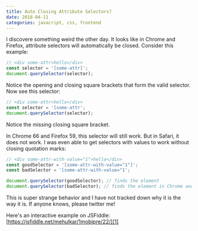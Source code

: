 ```yaml
---
title: Auto Closing Attribute Selectors?
date: 2018-04-11
categories: javacript, css, frontend
---
```


I discovere something weird the other day. It looks like in Chrome and Firefox, attribute
selectors will automatically be closed. Consider this example:

```js
// <div some-attr>hello</div>
const selector = '[some-attr]';
document.querySelector(selector);
```

Notice the opening and closing square brackets that form the valid selector. Now see this selector:

```js
// <div some-attr>hello</div>
const selector = '[some-attr';
document.querySelector(selector);
```

Notice the missing closing square bracket.

In Chrome 66 and Firefox 59, this selector will still work. But in Safari, it does not work.
I was even able to get selectors with values to work without closing quotation marks:

```js
// <div some-attr-with-value="1">hello</div>
const goodSelector = '[some-attr-with-value="1"]';
const badSelector = '[some-attr-with-value="1';

document.querySelector(goodSelector); // finds the element
document.querySelector(badSelector); // finds the element in Chrome and Firefox, but not Safari
```

This is super strange behavior and I have not tracked down why it is the way it is.
If anyone knows, please twitter me!

Here's an interactive example on JSFiddle: [https://jsfiddle.net/mehulkar/1mobjpre/22/][1]

[1]: https://jsfiddle.net/mehulkar/1mobjpre/22/
